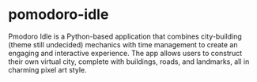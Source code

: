 # pomodoro-idle

Pmodoro Idle is a Python-based application that combines city-building (theme still undecided) mechanics with time management to create an engaging and interactive experience. The app allows users to construct their own virtual city, complete with buildings, roads, and landmarks, all in charming pixel art style.
